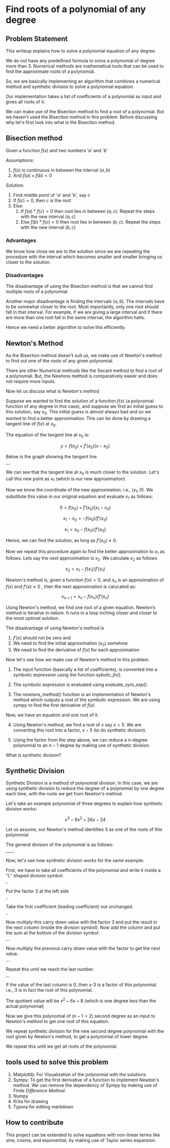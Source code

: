 # Find roots of a polynomial of any degree

## Problem Statement

This writeup explains how to solve a polynomial equation of any degree. 

We do not have any predefined formula to solve a polynomial of degree more than 3. Numerical methods are mathematical tools that can be used to find the approximate roots of a polynomial. 

So, we are basically implementing an algorithm that combines a numerical method and synthetic division to solve a polynomial equation.

Our implementation takes a list of coefficients of a polynomial as input and gives all roots of it.

We can make use of the Bisection method to find a root of a polynomial. But we haven't used the Bisection method in this problem. Before discussing why let's first look into what is the Bisection method.

## Bisection method

Given a function $f(x)$ and two numbers ‘$a$’ and '$b$'

*Assumptions:*

1. $f(x)$ is continuous in between the interval $(a,b)$
2. And $f(a)\times f(b)<0$

*Solution:*

1. Find middle point of '$a$' and '$b$', say $c$
2. If $f(c)=0$, then $c$ is the root
3. Else:
   1. If $f(a)*f(c) < 0$ then root lies in between $(a, c)$. Repeat the steps with the new interval $(a, c)$
   2. Else $f(b)*f(c) < 0$ then root lies in between $(b, c)$. Repeat the steps with the new interval $(b, c)$

### Advantages

We know how close we are to the solution since we are repeating the procedure with the interval which becomes smaller and smaller bringing us closer to the solution.

### Disadvantages

The disadvantage of using the Bisection method is that we cannot find multiple roots of a polynomial.

Another major disadvantage is finding the intervals  $(a,b)$. The intervals have to be somewhat closer to the root. Most importantly, only one root should fall in that interval. For example,  if we are giving a large interval and if there are more than one root fall in the same interval, the algorithm halts. 

Hence we need a better algorithm to solve this efficiently. 

## Newton's Method

As the Bisection method doesn't suit us, we make use of Newton's method to find out one of the roots of any given polynomial.

There are other Numerical methods like the Secant method to find a root of a polynomial. But, the Newtons method is comparatively easier and does not require more inputs.

Now let us discuss what is Newton's method

Suppose we wanted to find the solution of a function $f(x)$ (a polynomial function of any degree in this case), and suppose we find an initial guess to this solution, say $x_0$. This initial guess is almost always bad and so we wanted to find a better approximation. This can be done by drawing a tangent line of $f(x)$ at $x_0$.

The equation of the tangent line at $x_0$ is:

$$y = f(x_0) + f′(x_0) (x−x_0)$$	

Below is the graph showing the tangent line 

<img src="/images/graph-1.png" alt="graph-1" style="zoom:25%;" />

We can see that the tangent line at $x_0$ is much closer to the solution. Let's call this new point as $x_1$ (which is our new approximation)

Now we know the coordinate of the new approximation. i.e., $(x_1, 0)$. We substitute this value in our original equation and evaluate $x_1$ as follows:

$$0 = f(x_0) + f′(x_0) (x_1−x_0)$$

$$x_1−x_0 = − f(x_0) / f′(x_0)$$

$$x_1 = x_0 − f(x_0) / f′(x_0)$$

Hence, we can find the solution, as long as $f'(x_0) \ne 0$.

Now we repeat this procedure again to find the better approximation to $x_1$ as follows. Lets say the next approximation is $x_2$. We calculate $x_2$ as follows

$$x_2 = x_1 − f(x_1) / f′(x_1)$$

Newton's method is, given a function $f(x)=0$, and $x_n$ is an approximation of $f(x)$ and $f'(x) \ne 0$ , then the next approximation is calucated as:

$$x_{n+1} = x_n − f(x_n) / f′(x_n)$$

Using Newton's method, we find one root of a given equation. Newton’s method is iterative in nature. It runs in a loop inching closer and closer to the most optimal solution.

The disadvantage of using Newton's method is 

1. $f'(x)$ should not be zero and
2. We need to find the initial approximation ($x_0$) somehow
3. We need to find the derivative of $f(x)$ for each approximation



Now let's see how we make use of Newton's method in this problem.

1. The input function (basically a list of coefficients), is converted into a symbolic expression using the function *sybolic_fn()*. 

2. The symbolic expression is evaluated using *evaluate_sym_exp()*.
3. The *newtons_method()* function is an implementation of Newton's method which outputs a root of the symbolic expression. We are using *sympy* to find the first derivative of $f(x)$

Now, we have an equation and one root of it.

4. Using Newton's method, we find a root of $x$ say $x=5$. We are converting this root into a factor, $x-5$ (to do synthetic division).

5. Using the factor from the step above, we can reduce a $n$-degree polynomial to an $n-1$ degree by making use of synthetic division.

What is synthetic division?

## Synthetic Division

Synthetic Division is a method of polynomial division. In this case, we are using synthetic division to reduce the degree of a polynomial by one degree each time, with the roots we get from Newton's method.

Let's take an example polynomial of three degrees to explain how synthetic division works:

$$x^3-9x^2+26x-24$$

Let us assume, our Newton's method identifies 3 as one of the roots of this polynomial

The general division of the polynomial is as follows:

<img src="/images/synth-div.png" alt="synth-div" style="zoom:33%;" />

Now, let's see how synthetic division works for the same example:

First, we have to take all coefficients of the polynomial and write it inside a "L" shaped division symbol:

<img src="/images/2.png" alt="2" style="zoom: 25%;" />

Put the factor $3$ at the left side

<img src="/images/3.png" alt="3" style="zoom: 25%;" />

Take the first coefficient (leading coefficient) out unchanged.

<img src="/images/4.png" alt="4" style="zoom: 25%;" />

Now multiply this carry down value with the factor 3 and put the result in the next column (inside the division symbol). Now add the column and put the sum at the bottom of the division symbol.

<img src="/images/5-rev.png" alt="5-rev" style="zoom:25%;" />

Now multiply the previous carry down value with the factor to get the next value.

<img src="/images/6-rev.png" alt="6-rev" style="zoom:25%;" />

Repeat this until we reach the last number.

<img src="/images/8-rev.png" alt="8-rev" style="zoom:25%;" />

If the value of the last column is 0, then x-3 is a factor of this polynomial. i.e., 3 is in fact the root of this polynomial.

The quotient value will be $x^2-6x+8$ (which is one degree less than the actual polynomial)

Now we give this polynomial of $(n-1=2)$ second degree as an input to Newton's method to get one root of this equation.

We repeat synthetic division for the new second degree polynomial with the root given by Newton's method, to get a polynomial of lower degree.

We repeat this until we get all roots of the polynomial.

## tools used to solve this problem

1. Matplotlib: For Visualization of the polynomial with the solutions
2. Sympy: To get the first derivative of a function to implement Newton's method. We can remove the dependency of Sympy by making use of *Finite Difference Method*. 
3. Numpy 
4. Krita for drawing
5. Typora for editing markdown

## How to contribute

This project can be extended to solve equations with non-linear terms like sine, cosine, and exponential, by making use of Taylor series expansion.



 

